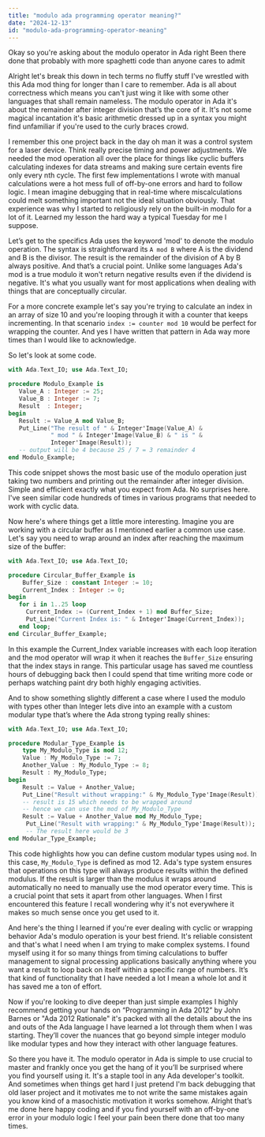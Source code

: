 ```yaml
---
title: "modulo ada programming operator meaning?"
date: "2024-12-13"
id: "modulo-ada-programming-operator-meaning"
---
```


Okay so you're asking about the modulo operator in Ada right Been there done that probably with more spaghetti code than anyone cares to admit

Alright let's break this down in tech terms no fluffy stuff I've wrestled with this Ada mod thing for longer than I care to remember. Ada is all about correctness which means you can't just wing it like with some other languages that shall remain nameless. The modulo operator in Ada it's about the remainder after integer division that’s the core of it. It's not some magical incantation it's basic arithmetic dressed up in a syntax you might find unfamiliar if you're used to the curly braces crowd.

I remember this one project back in the day oh man it was a control system for a laser device. Think really precise timing and power adjustments. We needed the mod operation all over the place for things like cyclic buffers calculating indexes for data streams and making sure certain events fire only every nth cycle. The first few implementations I wrote with manual calculations were a hot mess full of off-by-one errors and hard to follow logic. I mean imagine debugging that in real-time where miscalculations could melt something important not the ideal situation obviously. That experience was why I started to religiously rely on the built-in modulo for a lot of it. Learned my lesson the hard way a typical Tuesday for me I suppose.

Let’s get to the specifics Ada uses the keyword 'mod' to denote the modulo operation. The syntax is straightforward its `A mod B` where A is the dividend and B is the divisor. The result is the remainder of the division of A by B always positive. And that’s a crucial point. Unlike some languages Ada's mod is a true modulo it won't return negative results even if the dividend is negative. It's what you usually want for most applications when dealing with things that are conceptually circular.

For a more concrete example let's say you're trying to calculate an index in an array of size 10 and you're looping through it with a counter that keeps incrementing. In that scenario `index := counter mod 10` would be perfect for wrapping the counter. And yes I have written that pattern in Ada way more times than I would like to acknowledge.

So let's look at some code.

```ada
with Ada.Text_IO; use Ada.Text_IO;

procedure Modulo_Example is
   Value_A : Integer := 25;
   Value_B : Integer := 7;
   Result  : Integer;
begin
   Result := Value_A mod Value_B;
   Put_Line("The result of " & Integer'Image(Value_A) &
            " mod " & Integer'Image(Value_B) & " is " &
            Integer'Image(Result));
   -- output will be 4 because 25 / 7 = 3 remainder 4
end Modulo_Example;
```
This code snippet shows the most basic use of the modulo operation just taking two numbers and printing out the remainder after integer division. Simple and efficient exactly what you expect from Ada. No surprises here. I've seen similar code hundreds of times in various programs that needed to work with cyclic data.

Now here's where things get a little more interesting. Imagine you are working with a circular buffer as I mentioned earlier a common use case. Let's say you need to wrap around an index after reaching the maximum size of the buffer:

```ada
with Ada.Text_IO; use Ada.Text_IO;

procedure Circular_Buffer_Example is
    Buffer_Size : constant Integer := 10;
    Current_Index : Integer := 0;
begin
   for i in 1..25 loop
     Current_Index := (Current_Index + 1) mod Buffer_Size;
     Put_Line("Current Index is: " & Integer'Image(Current_Index));
   end loop;
end Circular_Buffer_Example;
```

In this example the Current\_Index variable increases with each loop iteration and the mod operator will wrap it when it reaches the `Buffer_Size` ensuring that the index stays in range. This particular usage has saved me countless hours of debugging back then I could spend that time writing more code or perhaps watching paint dry both highly engaging activities.

And to show something slightly different a case where I used the modulo with types other than Integer lets dive into an example with a custom modular type that’s where the Ada strong typing really shines:

```ada
with Ada.Text_IO; use Ada.Text_IO;

procedure Modular_Type_Example is
    type My_Modulo_Type is mod 12;
    Value : My_Modulo_Type := 7;
    Another_Value : My_Modulo_Type := 8;
    Result : My_Modulo_Type;
begin
    Result := Value + Another_Value;
    Put_Line("Result without wrapping:" & My_Modulo_Type'Image(Result));
    -- result is 15 which needs to be wrapped around
    -- hence we can use the mod of My_Modulo_Type
    Result := Value + Another_Value mod My_Modulo_Type;
     Put_Line("Result with wrapping:" & My_Modulo_Type'Image(Result));
     -- The result here would be 3
end Modular_Type_Example;
```

This code highlights how you can define custom modular types using `mod`. In this case, `My_Modulo_Type` is defined as mod 12. Ada's type system ensures that operations on this type will always produce results within the defined modulus. If the result is larger than the modulus it wraps around automatically no need to manually use the mod operator every time. This is a crucial point that sets it apart from other languages. When I first encountered this feature I recall wondering why it's not everywhere it makes so much sense once you get used to it.

And here's the thing I learned if you're ever dealing with cyclic or wrapping behavior Ada's modulo operation is your best friend. It's reliable consistent and that's what I need when I am trying to make complex systems. I found myself using it for so many things from timing calculations to buffer management to signal processing applications basically anything where you want a result to loop back on itself within a specific range of numbers. It’s that kind of functionality that I have needed a lot I mean a whole lot and it has saved me a ton of effort.

Now if you're looking to dive deeper than just simple examples I highly recommend getting your hands on “Programming in Ada 2012” by John Barnes or "Ada 2012 Rationale" it's packed with all the details about the ins and outs of the Ada language I have learned a lot through them when I was starting. They’ll cover the nuances that go beyond simple integer modulo like modular types and how they interact with other language features.

So there you have it. The modulo operator in Ada is simple to use crucial to master and frankly once you get the hang of it you’ll be surprised where you find yourself using it. It's a staple tool in any Ada developer's toolkit. And sometimes when things get hard I just pretend I'm back debugging that old laser project and it motivates me to not write the same mistakes again you know kind of a masochistic motivation it works somehow. Alright that’s me done here happy coding and if you find yourself with an off-by-one error in your modulo logic I feel your pain been there done that too many times.
